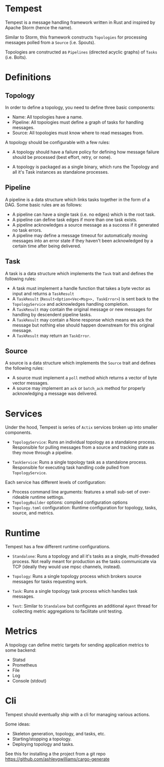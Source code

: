 # Tempest

Tempest is a message handling framework written in Rust and inspired by Apache Storm (hence the name).

Similar to Storm, this framework constructs `Topologies` for processing messages polled from a `Source` (i.e. Spouts).

Topologies are constructed as `Pipelines` (directed acyclic graphs) of `Tasks` (i.e. Bolts).

# Definitions

## Topology

In order to define a topology, you need to define three basic components:

- Name: All topologies have a name.
- Pipeline: All topologies must define a graph of tasks for handling messages.
- Source: All topologies must know where to read messages from.

A topology should be configurable with a few rules:

- A topology should have a failure policy for defining how message failure should be processed (best effort, retry, or none).

- A topology is packaged as a single binary, which runs the Topology and all it's Task instances as standalone processes.

## Pipeline

A pipeline is a data structure which links tasks together in the form of a DAG. Some basic rules are as follows:

- A pipeline can have a single task (i.e. no edges) which is the root task.
- A pipeline can define task edges if more than one task exists.
- A pipeline acknowledges a source message as a success if it generated no task errors.
- A pipeline may define a message timeout for automatically moving messages into an error state if they haven't been acknowledged by a certain time after being delivered.

## Task

A task is a data structure which implements the `Task` trait and defines the following rules:

- A task must implement a handle function that takes a byte vector as input and returns a `TaskResult`
- A `TaskResult` (`Result<Option<Vec<Msg>>, TaskError>`) is sent back to the `TopologyService` and acknowledges handling completion.
- A `TaskResult` may contain the original message or new messages for handling by descendent pipeline tasks.
- A `TaskResult` may contain a None response which means we ack the message but nothing else should happen downstream for this original message.
- A `TaskResult` may return an `TaskError`.

## Source

A source is a data structure which implements the `Source` trait and defines the following rules:

- A source must implement a `poll` method which returns a vector of byte vector messages.
- A source may implement an `ack` or `batch_ack` method for properly acknowledging a message was delivered.

# Services

Under the hood, Tempest is series of `Actix` services broken up into smaller components.

- `TopologyService`: Runs an individual topology as a standalone process. Responsible for pulling messages from a source and tracking state as they move through a pipeline.

- `TaskService`: Runs a single topology task as a standalone process. Responsible for executing task handling code pulled from `TopologyService`.

Each service has different levels of configuration:

- Process command line arguments: features a small sub-set of over-rideable runtime settings.
- `TopologyBuilder` options: compiled configuration options
- `Topology.toml` configuration: Runtime configuration for topology, tasks, source, and metrics.

# Runtime

Tempest has a few different runtime configurations.

- `Standalone`: Runs a topology and all it's tasks as a single, multi-threaded process. Not really meant for production as the tasks communicate via TCP (ideally they would use mpsc channels, instead).

- `Topology`: Runs a single topology process which brokers source messages for tasks requesting work.

- `Task`: Runs a single topology task process which handles task messages.

- `Test`: Similar to `Standalone` but configures an additional `Agent` thread for collecting metric aggregations to facilitate unit testing.

# Metrics

A topology can define metric targets for sending application metrics to some backend:

- Statsd
- Prometheus
- File
- Log
- Console (stdout)

# Cli

Tempest should eventually ship with a cli for managing various actions.

Some ideas:

- Skeleton generation, topology, and tasks, etc.
- Starting/stopping a topology.
- Deploying topology and tasks.

See this for installing a the project from a git repo
https://github.com/ashleygwilliams/cargo-generate
